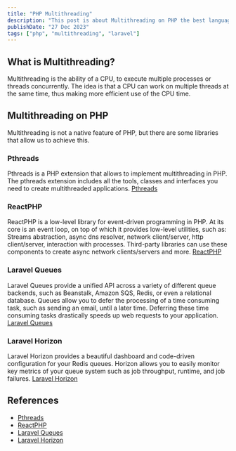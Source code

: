 ```yaml
---
title: "PHP Multithreading"
description: "This post is about Multithreading on PHP the best language in the world"
publishDate: "27 Dec 2023"
tags: ["php", "multithreading", "laravel"]
---
```


## What is Multithreading?

Multithreading is the ability of a CPU, to execute multiple processes or threads concurrently. The idea is that a CPU can work on multiple threads at the same time, thus making more efficient use of the CPU time.

## Multithreading on PHP

Multithreading is not a native feature of PHP, but there are some libraries that allow us to achieve this.

### Pthreads

Pthreads is a PHP extension that allows to implement multithreading in PHP. The pthreads extension includes all the tools, classes and interfaces you need to create multithreaded applications. [Pthreads](https://www.php.net/manual/en/book.pthreads.php)

### ReactPHP

ReactPHP is a low-level library for event-driven programming in PHP. At its core is an event loop, on top of which it provides low-level utilities, such as: Streams abstraction, async dns resolver, network client/server, http client/server, interaction with processes. Third-party libraries can use these components to create async network clients/servers and more. [ReactPHP](https://reactphp.org/)

### Laravel Queues

Laravel Queues provide a unified API across a variety of different queue backends, such as Beanstalk, Amazon SQS, Redis, or even a relational database. Queues allow you to defer the processing of a time consuming task, such as sending an email, until a later time. Deferring these time consuming tasks drastically speeds up web requests to your application. [Laravel Queues](https://laravel.com/docs/8.x/queues)

### Laravel Horizon

Laravel Horizon provides a beautiful dashboard and code-driven configuration for your Redis queues. Horizon allows you to easily monitor key metrics of your queue system such as job throughput, runtime, and job failures. [Laravel Horizon](https://laravel.com/docs/8.x/horizon)

## References

- [Pthreads](https://www.php.net/manual/en/book.pthreads.php)
- [ReactPHP](https://reactphp.org/)
- [Laravel Queues](https://laravel.com/docs/8.x/queues)
- [Laravel Horizon](https://laravel.com/docs/8.x/horizon)